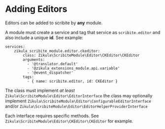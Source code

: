 Adding Editors
==============

Editors can be added to scribite by **any** module.

A module must create a service and tag that service as `scribite.editor` and also include a unique **id**. See example:

    services:
        zikula_scribite_module.editor.ckeditor:
            class: Zikula\ScribiteModule\Editor\CKEditor\CKEditor
            arguments:
              - '@translator.default'
              - '@zikula_extensions_module.api.variable'
              - '@event_dispatcher'
            tags:
              - { name: scribite.editor, id: CKEditor }

The class must implement *at least* `Zikula\ScribiteModule\Editor\EditorInterface` the class may optionally implement
`Zikula\ScribiteModule\Editor\ConfigurableEditorInterface` 
and/or `Zikula\ScribiteModule\Editor\EditorHelperProviderInterface`

Each interface requires specific methods. See `Zikula\ScribiteModule\Editor\CKEditor\CKEditor` for example.
